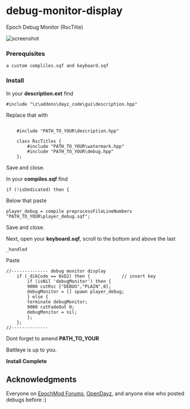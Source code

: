 # debug-monitor-display

Epoch Debug Monitor (RscTitle)


![screenshot](https://i.imgur.com/4fVoCJm.png) 

### Prerequisites

```
a custom compliles.sqf and keyboard.sqf
```




### Install

In your **description.ext** find

```
#include "\z\addons\dayz_code\gui\description.hpp"
```

Replace that with

```

	#include "PATH_TO_YOUR\description.hpp"

	class RscTitles {
		#include "PATH_TO_YOUR\watermark.hpp"
		#include "PATH_TO_YOUR\debug.hpp" 
	};
```

Save and close.





In your **compiles.sqf** find

```
if (!isDedicated) then {
```

Below that paste

```
player_debug = compile preprocessFileLineNumbers "PATH_TO_YOUR\player_debug.sqf";
```

Save and close.




Next, open your **keyboard.sqf**, scroll to the bottom and above the last 
```
_handled
```

Paste

```
//-------------- debug monitor display 
	if (_dikCode == 0xD2) then {			// insert key
		if (isNil 'debugMonitor') then {
		9000 cutRsc ["DEBUG","PLAIN",0];	
		debugMonitor = [] spawn player_debug;
		} else {
		terminate debugMonitor;
		9000 cutFadeOut 0;		
		debugMonitor = nil;
		};
	};		
//--------------
```


Dont forget to amend **PATH_TO_YOUR**

Battleye is up to you.



**Install Complete**



## Acknowledgments

Everyone on [EpochMod Forums](https://epochmod.com/forum/forum/1-arma-2/), [OpenDayz](https://opendayz.net/), and anyone else who posted debugs before :)  
